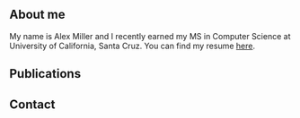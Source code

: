 ## About me
My name is Alex Miller and I recently earned my MS in Computer Science at University of California, Santa Cruz. You can find my resume [here](https://almumill.github.io/Resume_Alex_Miller.pdf).

## Publications

## Contact
